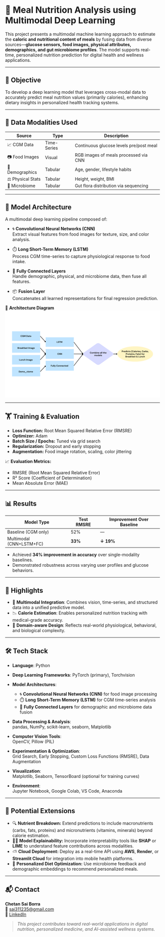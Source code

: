 # 🥗 Meal Nutrition Analysis using Multimodal Deep Learning

This project presents a multimodal machine learning approach to estimate the **caloric and nutritional content of meals** by fusing data from diverse sources—**glucose sensors, food images, physical attributes, demographics, and gut microbiome profiles**. The model supports real-time, personalized nutrition prediction for digital health and wellness applications.

---

## 🎯 Objective

To develop a deep learning model that leverages cross-modal data to accurately predict meal nutrition values (primarily calories), enhancing dietary insights in personalized health tracking systems.

---

## 🧾 Data Modalities Used

| Source            | Type           | Description |
|------------------|----------------|-------------|
| 📈 CGM Data       | Time-Series    | Continuous glucose levels pre/post meal |
| 📷 Food Images    | Visual         | RGB images of meals processed via CNN |
| 👤 Demographics   | Tabular        | Age, gender, lifestyle habits |
| ⚖️ Physical Stats | Tabular        | Height, weight, BMI |
| 🧬 Microbiome      | Tabular        | Gut flora distribution via sequencing |

---

## 🧠 Model Architecture

A multimodal deep learning pipeline composed of:

- 🌀 **Convolutional Neural Networks (CNN)**  
  Extract visual features from food images for texture, size, and color analysis.

- ⏱️ **Long Short-Term Memory (LSTM)**  
  Process CGM time-series to capture physiological response to food intake.

- 🔗 **Fully Connected Layers**  
  Handle demographic, physical, and microbiome data, then fuse all features.

- 📦 **Fusion Layer**  
  Concatenates all learned representations for final regression prediction.

📘 **Architecture Diagram**  
![Model Diagram](https://github.com/Chetansai11/MEAL_NUTRITION_ANALYSIS/blob/main/model%20(1).png)

---

## 🏋️ Training & Evaluation

- **Loss Function:** Root Mean Squared Relative Error (RMSRE)
- **Optimizer:** Adam
- **Batch Size / Epochs:** Tuned via grid search
- **Regularization:** Dropout and early stopping
- **Augmentation:** Food image rotation, scaling, color jittering

📈 **Evaluation Metrics:**
- RMSRE (Root Mean Squared Relative Error)
- R² Score (Coefficient of Determination)
- Mean Absolute Error (MAE)

---

## 📊 Results

| Model Type           | Test RMSRE | Improvement Over Baseline |
|----------------------|------------|----------------------------|
| Baseline (CGM only)  | 52%        | —                          |
| Multimodal (CNN+LSTM+FC) | **33%** | **↓ 19%**                  |

- Achieved **34% improvement in accuracy** over single-modality baselines.
- Demonstrated robustness across varying user profiles and glucose behaviors.

---

## 🚀 Highlights

- 🔄 **Multimodal Integration**: Combines vision, time-series, and structured data into a unified predictive model.
- 📉 **Calorie Estimation**: Enables personalized nutrition tracking with medical-grade accuracy.
- 🧠 **Domain-aware Design**: Reflects real-world physiological, behavioral, and biological complexity.

---

## 🛠️ Tech Stack

- **Language**: Python  
- **Deep Learning Frameworks**: PyTorch (primary), Torchvision  
- **Model Architectures**:  
  - 🌀 **Convolutional Neural Networks (CNN)** for food image processing  
  - ⏱️ **Long Short-Term Memory (LSTM)** for CGM time-series analysis  
  - 🔗 **Fully Connected Layers** for demographic and microbiome data fusion  

- **Data Processing & Analysis**:  
  pandas, NumPy, scikit-learn, seaborn, Matplotlib  

- **Computer Vision Tools**:  
  OpenCV, Pillow (PIL)

- **Experimentation & Optimization**:  
  Grid Search, Early Stopping, Custom Loss Functions (RMSRE), Data Augmentation

- **Visualization**:  
  Matplotlib, Seaborn, TensorBoard (optional for training curves)

- **Environment**:  
  Jupyter Notebook, Google Colab, VS Code, Anaconda

---

## 🧪 Potential Extensions

- 🔍 **Nutrient Breakdown:** Extend predictions to include macronutrients (carbs, fats, proteins) and micronutrients (vitamins, minerals) beyond calorie estimation.
- 🕵️‍♀️ **Model Explainability:** Incorporate interpretability tools like **SHAP** or **LIME** to understand feature contributions across modalities.
- ⛅ **Cloud Deployment:** Deploy as a real-time API using **AWS**, **Render**, or **Streamlit Cloud** for integration into mobile health platforms.
- 🧪 **Personalized Diet Optimization:** Use microbiome feedback and demographic embeddings to recommend personalized meals.

---

## 📬 Contact

**Chetan Sai Borra**  
📧 sai311235@gmail.com  
🔗 [LinkedIn](https://www.linkedin.com/in/chetan-sai-16a252251/)

> *This project contributes toward real-world applications in digital nutrition, personalized medicine, and AI-assisted wellness systems.*
